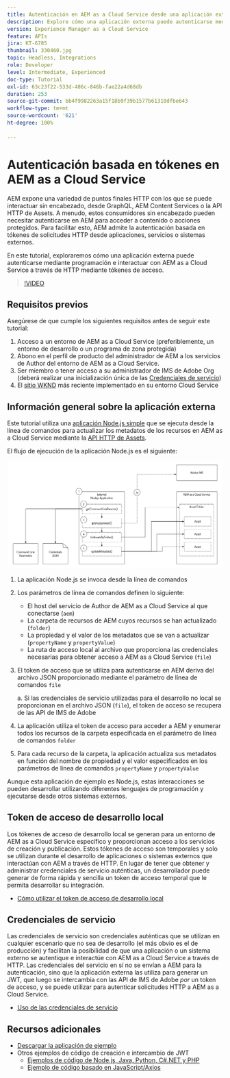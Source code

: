 ```yaml
---
title: Autenticación en AEM as a Cloud Service desde una aplicación externa
description: Explore cómo una aplicación externa puede autenticarse mediante programación e interactuar con AEM as a Cloud Service a través de HTTP mediante tókenes de acceso de desarrollo local y credenciales de servicio.
version: Experience Manager as a Cloud Service
feature: APIs
jira: KT-6785
thumbnail: 330460.jpg
topic: Headless, Integrations
role: Developer
level: Intermediate, Experienced
doc-type: Tutorial
exl-id: 63c23f22-533d-486c-846b-fae22a4d68db
duration: 253
source-git-commit: bb4f9982263a15f18b9f39b1577b61310dfbe643
workflow-type: tm+mt
source-wordcount: '621'
ht-degree: 100%

---
```


# Autenticación basada en tókenes en AEM as a Cloud Service

AEM expone una variedad de puntos finales HTTP con los que se puede interactuar sin encabezado, desde GraphQL, AEM Content Services o la API HTTP de Assets. A menudo, estos consumidores sin encabezado pueden necesitar autenticarse en AEM para acceder a contenido o acciones protegidos. Para facilitar esto, AEM admite la autenticación basada en tókenes de solicitudes HTTP desde aplicaciones, servicios o sistemas externos.

En este tutorial, exploraremos cómo una aplicación externa puede autenticarse mediante programación e interactuar con AEM as a Cloud Service a través de HTTP mediante tókenes de acceso.

>[!VIDEO](https://video.tv.adobe.com/v/330460?quality=12&learn=on)

## Requisitos previos

Asegúrese de que cumple los siguientes requisitos antes de seguir este tutorial:

1. Acceso a un entorno de AEM as a Cloud Service (preferiblemente, un entorno de desarrollo o un programa de zona protegida)
1. Abono en el perfil de producto del administrador de AEM a los servicios de Author del entorno de AEM as a Cloud Service. 
1. Ser miembro o tener acceso a su administrador de IMS de Adobe Org (deberá realizar una inicialización única de las [Credenciales de servicio](./service-credentials.md))
1. El [sitio WKND](https://github.com/adobe/aem-guides-wknd) más reciente implementado en su entorno Cloud Service

## Información general sobre la aplicación externa

Este tutorial utiliza una [aplicación Node.js simple](./assets/aem-guides_token-authentication-external-application.zip) que se ejecuta desde la línea de comandos para actualizar los metadatos de los recursos en AEM as a Cloud Service mediante la [API HTTP de Assets](https://experienceleague.adobe.com/docs/experience-manager-cloud-service/assets/admin/mac-api-assets.html?lang=es).

El flujo de ejecución de la aplicación Node.js es el siguiente:

![Aplicación externa](./assets/overview/external-application.png)

1. La aplicación Node.js se invoca desde la línea de comandos
1. Los parámetros de línea de comandos definen lo siguiente:
   + El host del servicio de Author de AEM as a Cloud Service al que conectarse (`aem`)
   + La carpeta de recursos de AEM cuyos recursos se han actualizado (`folder`)
   + La propiedad y el valor de los metadatos que se van a actualizar (`propertyName` y `propertyValue`)
   + La ruta de acceso local al archivo que proporciona las credenciales necesarias para obtener acceso a AEM as a Cloud Service (`file`)
1. El token de acceso que se utiliza para autenticarse en AEM deriva del archivo JSON proporcionado mediante el parámetro de línea de comandos `file`

   a. Si las credenciales de servicio utilizadas para el desarrollo no local se proporcionan en el archivo JSON (`file`), el token de acceso se recupera de las API de IMS de Adobe
1. La aplicación utiliza el token de acceso para acceder a AEM y enumerar todos los recursos de la carpeta especificada en el parámetro de línea de comandos `folder`
1. Para cada recurso de la carpeta, la aplicación actualiza sus metadatos en función del nombre de propiedad y el valor especificados en los parámetros de línea de comandos `propertyName` y `propertyValue`

Aunque esta aplicación de ejemplo es Node.js, estas interacciones se pueden desarrollar utilizando diferentes lenguajes de programación y ejecutarse desde otros sistemas externos.

## Token de acceso de desarrollo local

Los tókenes de acceso de desarrollo local se generan para un entorno de AEM as a Cloud Service específico y proporcionan acceso a los servicios de creación y publicación.  Estos tókenes de acceso son temporales y solo se utilizan durante el desarrollo de aplicaciones o sistemas externos que interactúan con AEM a través de HTTP. En lugar de tener que obtener y administrar credenciales de servicio auténticas, un desarrollador puede generar de forma rápida y sencilla un token de acceso temporal que le permita desarrollar su integración.

+ [Cómo utilizar el token de acceso de desarrollo local](./local-development-access-token.md)

## Credenciales de servicio

Las credenciales de servicio son credenciales auténticas que se utilizan en cualquier escenario que no sea de desarrollo (el más obvio es el de producción) y facilitan la posibilidad de que una aplicación o un sistema externo se autentique e interactúe con AEM as a Cloud Service a través de HTTP. Las credenciales del servicio en sí no se envían a AEM para la autenticación, sino que la aplicación externa las utiliza para generar un JWT, que luego se intercambia con las API de IMS de Adobe _por_ un token de acceso, y se puede utilizar para autenticar solicitudes HTTP a AEM as a Cloud Service.

+ [Uso de las credenciales de servicio](./service-credentials.md)

## Recursos adicionales

+ [Descargar la aplicación de ejemplo](./assets/aem-guides_token-authentication-external-application.zip)
+ Otros ejemplos de código de creación e intercambio de JWT
   + [Ejemplos de código de Node.js, Java, Python, C#.NET y PHP](https://developer.adobe.com/developer-console/docs/guides/authentication/JWT/samples)
   + [Ejemplo de código basado en JavaScript/Axios](https://github.com/adobe/aemcs-api-client-lib)
